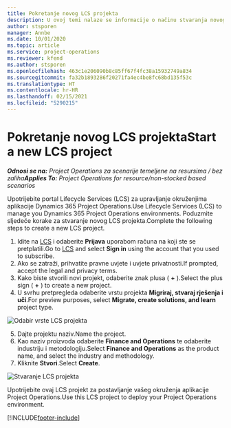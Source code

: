 ```yaml
---
title: Pokretanje novog LCS projekta
description: U ovoj temi nalaze se informacije o načinu stvaranja novog projekta u LCS-u za vaše okruženje aplikacije Project Operations.
author: stsporen
manager: Annbe
ms.date: 10/01/2020
ms.topic: article
ms.service: project-operations
ms.reviewer: kfend
ms.author: stsporen
ms.openlocfilehash: 463c1e206090b8c85ff67f4fc38a15932749a834
ms.sourcegitcommit: fa32b1893286f20271fa4ec4be8fc68bd135f53c
ms.translationtype: HT
ms.contentlocale: hr-HR
ms.lasthandoff: 02/15/2021
ms.locfileid: "5290215"
---
```

# <a name="start-a-new-lcs-project"></a><span data-ttu-id="92a38-103">Pokretanje novog LCS projekta</span><span class="sxs-lookup"><span data-stu-id="92a38-103">Start a new LCS project</span></span>

<span data-ttu-id="92a38-104">_**Odnosi se na:** Project Operations za scenarije temeljene na resursima / bez zaliha_</span><span class="sxs-lookup"><span data-stu-id="92a38-104">_**Applies To:** Project Operations for resource/non-stocked based scenarios_</span></span>

<span data-ttu-id="92a38-105">Upotrijebite portal Lifecycle Services (LCS) za upravljanje okruženjima aplikacije Dynamics 365 Project Operations.</span><span class="sxs-lookup"><span data-stu-id="92a38-105">Use Lifecycle Services (LCS) to manage you Dynamics 365 Project Operations environments.</span></span> <span data-ttu-id="92a38-106">Poduzmite sljedeće korake za stvaranje novog LCS projekta.</span><span class="sxs-lookup"><span data-stu-id="92a38-106">Complete the following steps to create a new LCS project.</span></span>

1. <span data-ttu-id="92a38-107">Idite na [LCS](https://lcs.dynamics.com/Logon/Index) i odaberite **Prijava** uporabom računa na koji ste se pretplatili.</span><span class="sxs-lookup"><span data-stu-id="92a38-107">Go to [LCS](https://lcs.dynamics.com/Logon/Index) and select **Sign in** using the account that you used to subscribe.</span></span>
2. <span data-ttu-id="92a38-108">Ako se zatraži, prihvatite pravne uvjete i uvjete privatnosti.</span><span class="sxs-lookup"><span data-stu-id="92a38-108">If prompted, accept the legal and privacy terms.</span></span>
3. <span data-ttu-id="92a38-109">Kako biste stvorili novi projekt, odaberite znak plusa ( **+** ).</span><span class="sxs-lookup"><span data-stu-id="92a38-109">Select the plus sign ( **+** ) to create a new project.</span></span>
4. <span data-ttu-id="92a38-110">U svrhu pretpregleda odaberite vrstu projekta **Migriraj, stvaraj rješenja i uči**.</span><span class="sxs-lookup"><span data-stu-id="92a38-110">For preview purposes, select **Migrate, create solutions, and learn** project type.</span></span>

  ![Odabir vrste LCS projekta](./media/create-lcs-1.png)

5. <span data-ttu-id="92a38-112">Dajte projektu naziv.</span><span class="sxs-lookup"><span data-stu-id="92a38-112">Name the project.</span></span> 
6. <span data-ttu-id="92a38-113">Kao naziv proizvoda odaberite **Finance and Operations** te odaberite industriju i metodologiju.</span><span class="sxs-lookup"><span data-stu-id="92a38-113">Select **Finance and Operations** as the product name, and select the industry and methodology.</span></span> 
7. <span data-ttu-id="92a38-114">Kliknite **Stvori**.</span><span class="sxs-lookup"><span data-stu-id="92a38-114">Select **Create**.</span></span>

![Stvaranje LCS projekta](./media/create-lcs-2.png)

<span data-ttu-id="92a38-116">Upotrijebite ovaj LCS projekt za postavljanje vašeg okruženja aplikacije Project Operations.</span><span class="sxs-lookup"><span data-stu-id="92a38-116">Use this LCS project to deploy your Project Operations environment.</span></span>



[!INCLUDE[footer-include](../includes/footer-banner.md)]